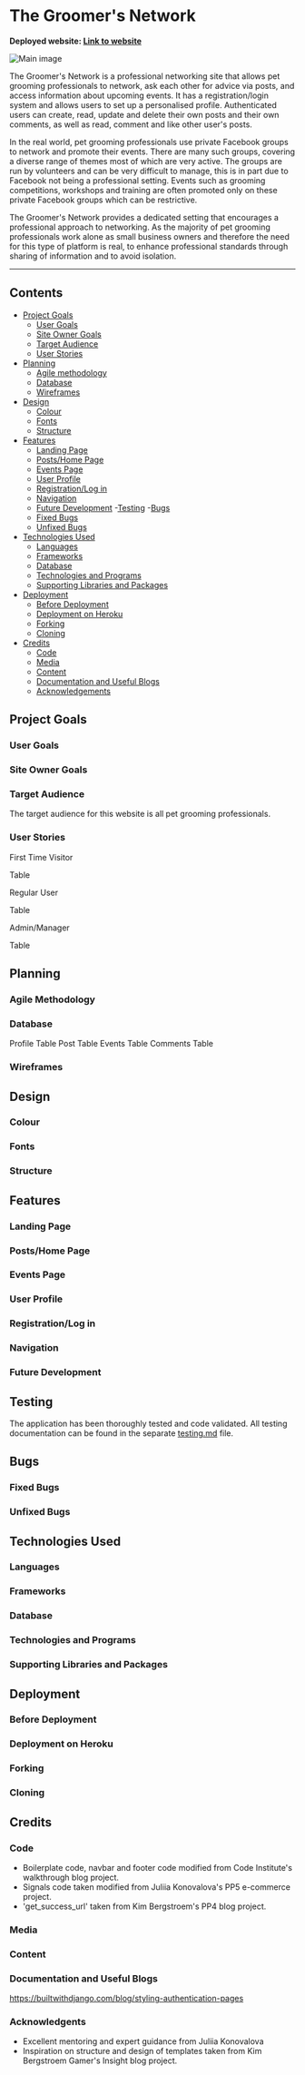# The Groomer's Network

**Deployed website: [Link to website](https://.com)**

![Main image](documentation/readme_header.png)

The Groomer's Network is a professional networking site that allows pet grooming professionals to network, ask each other for advice via posts, and access information about upcoming events. It has a registration/login system and allows users to set up a personalised profile. Authenticated users can create, read, update and delete their own posts and their own comments, as well as read, comment and like other user's posts. 

In the real world, pet grooming professionals use private Facebook groups to network and promote their events. There are many such groups, covering a diverse range of themes most of which are very active. The groups are run by volunteers and can be very difficult to manage, this is in part due to Facebook not being a professional setting. Events such as grooming competitions, workshops and training are often promoted only on these private Facebook groups which can be restrictive.

The Groomer's Network provides a dedicated setting that encourages a professional approach to networking. As the majority of pet grooming professionals work alone as small business owners and therefore the need for this type of platform is real, to enhance professional standards through sharing of information and to avoid isolation.

---
## Contents
- [Project Goals](#project-goals)
    + [User Goals](#user-goals)
    + [Site Owner Goals](#site-owner-goals)
    + [Target Audience](#target-audience)
    + [User Stories](#user-stories)
- [Planning](#planning)
    + [Agile methodology](#agile-methodology)
    + [Database](#database)
    + [Wireframes](#wireframes)
- [Design](#design)
    + [Colour](#colour)
    + [Fonts](#fonts)
    + [Structure](#structure)
- [Features](#features)
    + [Landing Page](#landing-page)
    + [Posts/Home Page](#postshome-page)
    + [Events Page](#events)
    + [User Profile](#user-profile)
    + [Registration/Log in](#registrationlog-in)
    + [Navigation](#navigation)
    + [Future Development](#future-development)
-[Testing](#testing)
-[Bugs](#bugs)
    + [Fixed Bugs](#fixed-bugs)
    + [Unfixed Bugs](#unfixed-bugs)
- [Technologies Used](#technologies-used)
    + [Languages](#languages)
    + [Frameworks](#frameworks)
    + [Database](#database)
    + [Technologies and Programs](#technologies-and-programs)
    + [Supporting Libraries and Packages](#supporting-libraries-and-packages)
- [Deployment](#deployment)
    + [Before Deployment](#before-deployment)
    + [Deployment on Heroku](#deployment-on-heroku)
    + [Forking](#Forking)
    + [Cloning](#cloning)
- [Credits](#credits)
    + [Code](#code)
    + [Media](#media)
    + [Content](#content)
    + [Documentation and Useful Blogs](#documentation-and-useful-blogs)
    + [Acknowledgements](#acknowledgents)


## Project Goals
### User Goals
### Site Owner Goals
### Target Audience

The target audience for this website is all pet grooming professionals.

### User Stories 

First Time Visitor

Table

Regular User

Table

Admin/Manager

Table

## Planning

### Agile Methodology 

### Database
Profile Table
Post Table
Events Table
Comments Table

### Wireframes

## Design

### Colour
### Fonts
### Structure



## Features
### Landing Page
### Posts/Home Page
### Events Page
### User Profile
### Registration/Log in
### Navigation
### Future Development

## Testing
The application has been thoroughly tested and code validated. All testing documentation can be found in the separate [testing.md](testing.md) file.

## Bugs
### Fixed Bugs
### Unfixed Bugs

## Technologies Used
### Languages
### Frameworks
### Database
### Technologies and Programs
### Supporting Libraries and Packages

## Deployment
### Before Deployment
### Deployment on Heroku
### Forking
### Cloning

## Credits
### Code
- Boilerplate code, navbar and footer code modified from Code Institute's walkthrough blog project.
- Signals code taken modified from Juliia Konovalova's PP5 e-commerce project.
- 'get_success_url' taken from Kim Bergstroem's PP4 blog project.


### Media
### Content
### Documentation and Useful Blogs
https://builtwithdjango.com/blog/styling-authentication-pages
### Acknowledgents
- Excellent mentoring and expert guidance from Juliia Konovalova
- Inspiration on structure and design of templates taken from Kim Bergstroem Gamer's Insight blog project.






 


